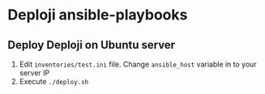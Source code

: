 # Deploji ansible-playbooks

## Deploy Deploji on Ubuntu server
1. Edit `inventories/test.ini` file. Change `ansible_host` variable in to your server IP
2. Execute `./deploy.sh`
